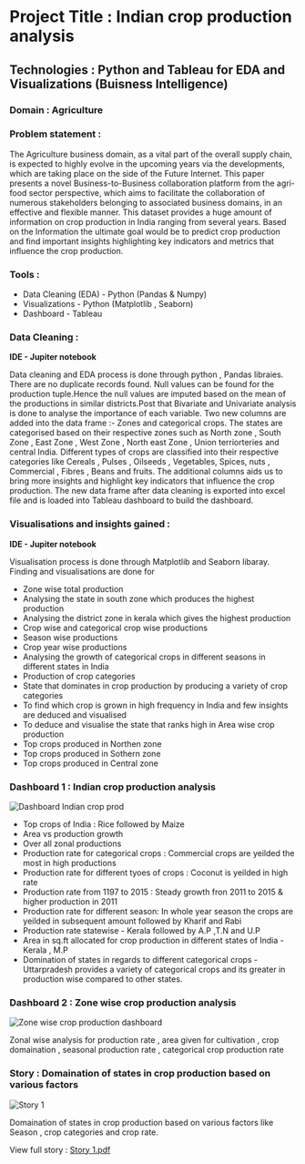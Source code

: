# Project Title :  Indian crop production analysis

## Technologies : Python and Tableau for EDA and Visualizations (Buisness Intelligence)

### Domain : Agriculture

### Problem statement : 

The Agriculture business domain, as a vital part of the overall supply chain, is expected
to highly evolve in the upcoming years via the developments, which are taking place on
the side of the Future Internet. This paper presents a novel Business-to-Business
collaboration platform from the agri-food sector perspective, which aims to facilitate the
collaboration of numerous stakeholders belonging to associated business domains, in an
effective and flexible manner.
This dataset provides a huge amount of information on crop production in India ranging
from several years. Based on the Information the ultimate goal would be to predict crop
production and find important insights highlighting key indicators and metrics that
influence the crop production.

### Tools :

- Data Cleaning (EDA) - Python (Pandas & Numpy)
- Visualizations - Python (Matplotlib , Seaborn)
- Dashboard - Tableau

### Data Cleaning :

**IDE - Jupiter notebook**

Data cleaning and EDA process is done through python , Pandas libraies. There are no duplicate records found. Null values can be found for the production tuple.Hence the null values are imputed based on the mean of the productions in similar districts.Post that Bivariate and Univariate analysis is done to analyse the importance of each variable. Two new columns are added into the data frame :- Zones and categorical crops. The states are categorised based on their respective zones such as North zone , South Zone , East Zone , West Zone , North east Zone , Union terriorteries and central India. Different types of crops are classified into their respective categories like Cereals , Pulses , Oilseeds , Vegetables, Spices, nuts , Commercial , Fibres , Beans and fruits. The additional columns aids us to bring more insights and highlight key indicators that influence the crop production. The new data frame after data cleaning is exported into excel file and is loaded into Tableau dashboard to build the dashboard. 


### Visualisations and insights gained :

**IDE - Jupiter notebook**

Visualisation process is done through Matplotlib and Seaborn libaray.
Finding and visualisations are done for 
- Zone wise total production
- Analysing the state in south zone which produces the highest production
- Analysing the district zone in kerala which gives the highest production
- Crop wise and categorical crop wise productions
- Season wise productions 
- Crop year wise productions
- Analysing the growth of categorical crops in different seasons in different states in India
- Production of crop categories
- State that dominates in crop production by producing a variety of crop categories
- To find which crop is grown in high frequency in India and few insights are deduced and visualised
- To deduce and visualise the state that ranks high in Area wise crop production
- Top crops produced in Northen zone
- Top crops produced in Sothern zone
- Top crops produced in Central zone

### Dashboard 1 : Indian crop production analysis

![Dashboard Indian crop prod](https://user-images.githubusercontent.com/51138087/135424532-8d5b14bf-2e5b-48d0-8ac1-c2bd7e9095e7.png)

- Top crops of India : Rice followed by Maize
- Area vs production growth
- Over all zonal productions
- Production rate for categorical crops : Commercial crops are yeilded the most in high productions
- Production rate for different tyoes of crops : Coconut is yeilded in high rate
- Production rate from 1197 to 2015 : Steady growth fron 2011 to 2015 & higher production in 2011
- Production rate for different season: In whole year season the crops are yeilded in subsequent amount followed by Kharif and Rabi
- Production rate statewise - Kerala followed by A.P ,T.N and U.P
- Area in sq.ft allocated for crop production in different states of India - Kerala , M.P
- Domination of states in regards to different categorical crops - Uttarpradesh provides a variety of categorical crops and its greater in production wise compared to other states.


### Dashboard 2 : Zone wise crop production analysis

![Zone wise crop production dashboard](https://user-images.githubusercontent.com/51138087/135424555-b20f4cbb-c5b3-44d8-a483-d7e424b97ca7.png)

Zonal wise analysis for production rate , area given for cultivation , crop domaination , seasonal production rate , categorical crop production rate


### Story : Domaination of states in crop production based on various factors 

![Story 1](https://user-images.githubusercontent.com/51138087/135425756-7a86132e-cf98-4ca7-b184-0a8d1daf134f.png)

Domaination of states in crop production based on various factors like Season , crop categories and crop rate.

View full story : [Story 1.pdf](https://github.com/mmirthula02/Indian-crop-production-analysis/files/7258354/Story.1.pdf)



